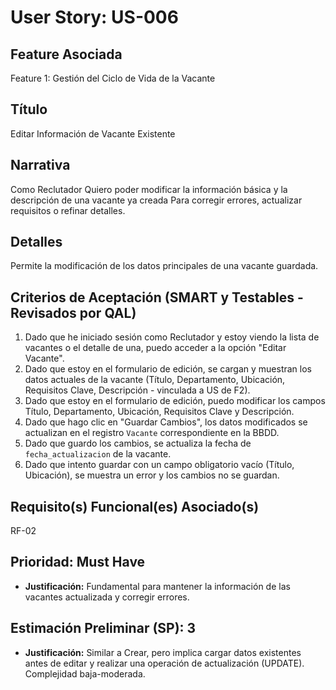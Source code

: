 # User Story: US-006

## Feature Asociada
Feature 1: Gestión del Ciclo de Vida de la Vacante

## Título
Editar Información de Vacante Existente

## Narrativa
Como Reclutador
Quiero poder modificar la información básica y la descripción de una vacante ya creada
Para corregir errores, actualizar requisitos o refinar detalles.

## Detalles
Permite la modificación de los datos principales de una vacante guardada.

## Criterios de Aceptación (SMART y Testables - Revisados por QAL)
1.  Dado que he iniciado sesión como Reclutador y estoy viendo la lista de vacantes o el detalle de una, puedo acceder a la opción "Editar Vacante".
2.  Dado que estoy en el formulario de edición, se cargan y muestran los datos actuales de la vacante (Título, Departamento, Ubicación, Requisitos Clave, Descripción - vinculada a US de F2).
3.  Dado que estoy en el formulario de edición, puedo modificar los campos Título, Departamento, Ubicación, Requisitos Clave y Descripción.
4.  Dado que hago clic en "Guardar Cambios", los datos modificados se actualizan en el registro `Vacante` correspondiente en la BBDD.
5.  Dado que guardo los cambios, se actualiza la fecha de `fecha_actualizacion` de la vacante.
6.  Dado que intento guardar con un campo obligatorio vacío (Título, Ubicación), se muestra un error y los cambios no se guardan.

## Requisito(s) Funcional(es) Asociado(s)
RF-02

## Prioridad: Must Have
* **Justificación:** Fundamental para mantener la información de las vacantes actualizada y corregir errores.

## Estimación Preliminar (SP): 3
* **Justificación:** Similar a Crear, pero implica cargar datos existentes antes de editar y realizar una operación de actualización (UPDATE). Complejidad baja-moderada.